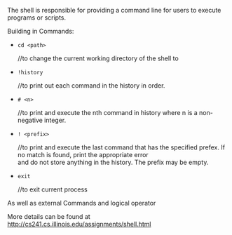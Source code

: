  The shell is responsible for providing a command line for users to execute programs or scripts.
 
 Building in Commands:
 
 - `cd <path>`
     
     //to change the current working directory of the shell to <path>
     
 - `!history`
     
     //to print out each command in the history in order. 
     
 - `# <n>`
 
     //to print and execute the nth command in history where n is a non-negative integer.
     
 - `! <prefix>`
 
     //to print and execute the last command that has the specified prefex. If no match is found, print the appropriate error   
     and do not store anything in the history. The prefix may be empty.
     
 - `exit`
 
     //to exit current process
 
 As well as external Commands and logical operator
 
 
     
 
 More details can be found at http://cs241.cs.illinois.edu/assignments/shell.html
